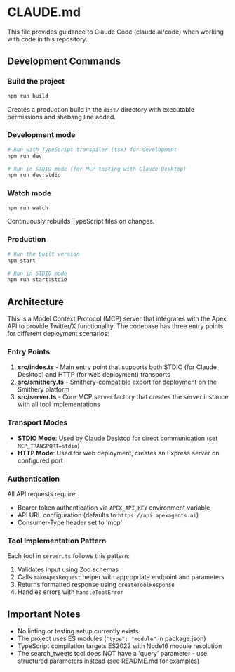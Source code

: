 # CLAUDE.md

This file provides guidance to Claude Code (claude.ai/code) when working with code in this repository.

## Development Commands

### Build the project
```bash
npm run build
```
Creates a production build in the `dist/` directory with executable permissions and shebang line added.

### Development mode
```bash
# Run with TypeScript transpiler (tsx) for development
npm run dev

# Run in STDIO mode (for MCP testing with Claude Desktop)
npm run dev:stdio
```

### Watch mode
```bash
npm run watch
```
Continuously rebuilds TypeScript files on changes.

### Production
```bash
# Run the built version
npm start

# Run in STDIO mode
npm run start:stdio
```

## Architecture

This is a Model Context Protocol (MCP) server that integrates with the Apex API to provide Twitter/X functionality. The codebase has three entry points for different deployment scenarios:

### Entry Points
1. **src/index.ts** - Main entry point that supports both STDIO (for Claude Desktop) and HTTP (for web deployment) transports
2. **src/smithery.ts** - Smithery-compatible export for deployment on the Smithery platform
3. **src/server.ts** - Core MCP server factory that creates the server instance with all tool implementations

### Transport Modes
- **STDIO Mode**: Used by Claude Desktop for direct communication (set `MCP_TRANSPORT=stdio`)
- **HTTP Mode**: Used for web deployment, creates an Express server on configured port

### Authentication
All API requests require:
- Bearer token authentication via `APEX_API_KEY` environment variable
- API URL configuration (defaults to `https://api.apexagents.ai`)
- Consumer-Type header set to 'mcp'

### Tool Implementation Pattern
Each tool in `server.ts` follows this pattern:
1. Validates input using Zod schemas
2. Calls `makeApexRequest` helper with appropriate endpoint and parameters
3. Returns formatted response using `createToolResponse`
4. Handles errors with `handleToolError`

## Important Notes

- No linting or testing setup currently exists
- The project uses ES modules (`"type": "module"` in package.json)
- TypeScript compilation targets ES2022 with Node16 module resolution
- The search_tweets tool does NOT have a 'query' parameter - use structured parameters instead (see README.md for examples)